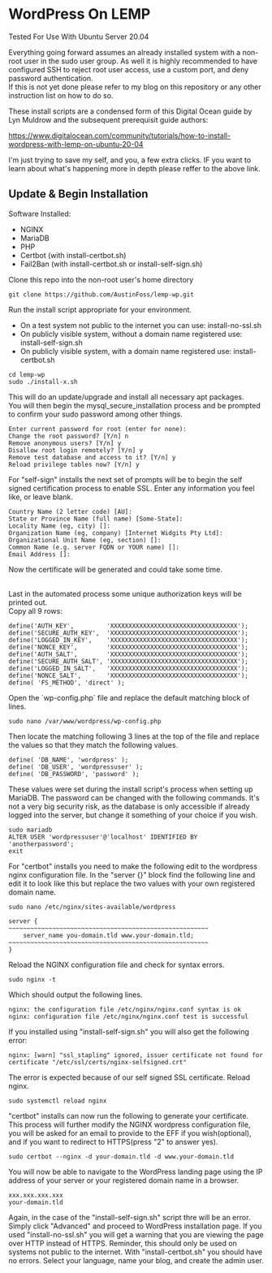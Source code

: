 <h1>WordPress On LEMP</h1>

<p>Tested For Use With Ubuntu Server 20.04</p>
<p>Everything going forward assumes an already installed system with a non-root user in the sudo user group. As well it is highly recommended to have configured SSH to reject root user access, use a custom port, and deny password authentication.
<br>If this is not yet done please refer to my blog on this repository or any other instruction list on how to do so.</p>

<p>These install scripts are a condensed form of this Digital Ocean guide by Lyn Muldrow and the subsequent prerequisit guide authors: 

https://www.digitalocean.com/community/tutorials/how-to-install-wordpress-with-lemp-on-ubuntu-20-04</p>

<p>I'm just trying to save my self, and you, a few extra clicks. IF you want to learn about what's happening more in depth please reffer to the above link.</p>

<h2>Update &amp; Begin Installation</h2>

<p>Software Installed:</p>
<ul>
    <li> NGINX
    <li> MariaDB
    <li> PHP
    <li> Certbot (with install-certbot.sh)
    <li> Fail2Ban (with install-certbot.sh or install-self-sign.sh)
</ul>

<p>Clone this repo into the non-root user's home directory</p>

    git clone https://github.com/AustinFoss/lemp-wp.git

<p>Run the install script appropriate for your environment.</p>

<ul>
    <li>On a test system not public to the internet you can use: install-no-ssl.sh
    <li>On publicly visible system, without a domain name registered use: install-self-sign.sh
    <li>On publicly visible system, with a domain name registered use: install-certbot.sh
</ul>

    cd lemp-wp
    sudo ./install-x.sh

<p>This will do an update/upgrade and install all necessary apt packages.
<br>You will then begin the mysql_secure_installation process and be prompted to confirm your sudo password among other things.</p>
    
    Enter current password for root (enter for none):
    Change the root password? [Y/n] n
    Remove anonymous users? [Y/n] y
    Disallow root login remotely? [Y/n] y
    Remove test database and access to it? [Y/n] y
    Reload privilege tables now? [Y/n] y

<p>For "self-sign" installs the next set of prompts will be to begin the self signed certification process to enable SSL. Enter any information you feel like, or leave blank.</p>
    
    Country Name (2 letter code) [AU]:
    State or Province Name (full name) [Some-State]:
    Locality Name (eg, city) []:
    Organization Name (eg, company) [Internet Widgits Pty Ltd]:
    Organizational Unit Name (eg, section) []:
    Common Name (e.g. server FQDN or YOUR name) []:
    Email Address []:

<p>Now the certificate will be generated and could take some time.</p>
<p><br>Last in the automated process some unique authorization keys will be printed out.
<br>Copy all 9 rows:</p>

    define('AUTH_KEY',         'XXXXXXXXXXXXXXXXXXXXXXXXXXXXXXXXXXX');
    define('SECURE_AUTH_KEY',  'XXXXXXXXXXXXXXXXXXXXXXXXXXXXXXXXXXX');
    define('LOGGED_IN_KEY',    'XXXXXXXXXXXXXXXXXXXXXXXXXXXXXXXXXXX');
    define('NONCE_KEY',        'XXXXXXXXXXXXXXXXXXXXXXXXXXXXXXXXXXX');
    define('AUTH_SALT',        'XXXXXXXXXXXXXXXXXXXXXXXXXXXXXXXXXXX');
    define('SECURE_AUTH_SALT', 'XXXXXXXXXXXXXXXXXXXXXXXXXXXXXXXXXXX');
    define('LOGGED_IN_SALT',   'XXXXXXXXXXXXXXXXXXXXXXXXXXXXXXXXXXX');
    define('NONCE_SALT',       'XXXXXXXXXXXXXXXXXXXXXXXXXXXXXXXXXXX');
    define( 'FS_METHOD', 'direct' );

<p>Open the `wp-config.php` file and replace the default matching block of lines.</p>

    sudo nano /var/www/wordpress/wp-config.php

<p>Then locate the matching following 3 lines at the top of the file and replace the values so that they match the following values.</p>

    define( 'DB_NAME', 'wordpress' );
    define( 'DB_USER', 'wordpressuser' );
    define( 'DB_PASSWORD', 'password' );

<p>These values were set during the install script's process when setting up MariaDB. The password can be changed with the following commands. It's not a very big security risk, as the database is only accessible if already logged into the server, but change it something of your choice if you wish.</p>
    
    sudo mariadb
    ALTER USER 'wordpressuser'@'localhost' IDENTIFIED BY 'anotherpassword';
    exit

<p>For "certbot" installs you need to make the following edit to the wordpress nginx configuration file. In the "server {}" block find the following line and edit it to look like this but replace the two values with your own registered domain name.</p>

    sudo nano /etc/nginx/sites-available/wordpress
    
    server {
    ~~~~~~~~~~~~~~~~~~~~~~~~~~~~~~~~~~~~~~~~~~~~~~~~~~~~~~~
        server_name you-domain.tld www.your-domain.tld;
    ~~~~~~~~~~~~~~~~~~~~~~~~~~~~~~~~~~~~~~~~~~~~~~~~~~~~~~~
    }

<p>Reload the NGINX configuration file and check for syntax errors.</p>
    
    sudo nginx -t

<p>Which should output the following lines.</p>
    
    nginx: the configuration file /etc/nginx/nginx.conf syntax is ok
    nginx: configuration file /etc/nginx/nginx.conf test is successful

<p>If you installed using "install-self-sign.sh" you will also get the following error:</p>

    nginx: [warn] "ssl_stapling" ignored, issuer certificate not found for certificate "/etc/ssl/certs/nginx-selfsigned.crt"

<p>The error is expected because of our self signed SSL certificate.
Reload nginx.</p>

    sudo systemctl reload nginx

<p>"certbot" installs can now run the following to generate your certificate. This process will further modify the NGINX wordpress configuration file, you will be asked for an email to provide to the EFF if you wish(optional), and if you want to redirect to HTTPS(press "2" to answer yes).</p>

    sudo certbot --nginx -d your-domain.tld -d www.your-domain.tld

<p>You will now be able to navigate to the WordPress landing page using the IP address of your server or your registered domain name in a browser.</p>

    xxx.xxx.xxx.xxx
    your-domain.tld

<p>Again, in the case of the "install-self-sign.sh" script thre will be an error. Simply click "Advanced" and proceed to WordPress installation page. If you used "install-no-ssl.sh" you will get a warning that you are viewing the page over HTTP instead of HTTPS. Reminder, this should only be used on systems not public to the internet. With "install-certbot.sh" you should have no errors. Select your language, name your blog, and create the admin user.</p>

